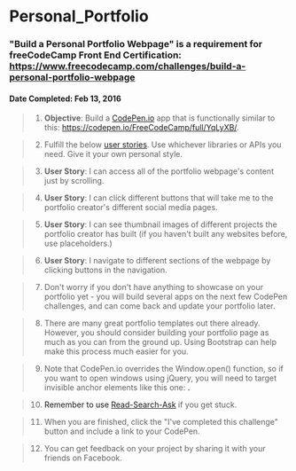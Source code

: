 # **Personal_Portfolio**
### **"Build a Personal Portfolio Webpage"** is a requirement for freeCodeCamp Front End Certification: https://www.freecodecamp.com/challenges/build-a-personal-portfolio-webpage
#### **Date Completed**: Feb 13, 2016

>1. **Objective**: Build a [CodePen.io]('https://codepen.io') app that is functionally similar to this: https://codepen.io/FreeCodeCamp/full/YqLyXB/.

>2. Fulfill the below [user stories]('https://en.wikipedia.org/wiki/User_story'). Use whichever libraries or APIs you need. Give it your own personal style.

>3. **User Story**: I can access all of the portfolio webpage's content just by scrolling.

>4. **User Story**: I can click different buttons that will take me to the portfolio creator's different social media pages.

>5. **User Story**: I can see thumbnail images of different projects the portfolio creator has built (if you haven't built any websites before, use placeholders.)

>6. **User Story**: I navigate to different sections of the webpage by clicking buttons in the navigation.

>7. Don't worry if you don't have anything to showcase on your portfolio yet - you will build several apps on the next few CodePen challenges, and can come back and update your portfolio later.

>8. There are many great portfolio templates out there already. However, you should consider building your portfolio page as much as you can from the ground up. Using Bootstrap can help make this process much easier for you.

>9. Note that CodePen.io overrides the Window.open() function, so if you want to open windows using jQuery, you will need to target invisible anchor elements like this one: <a target='_blank'>.

>10. Remember to use [Read-Search-Ask]('https://github.com/FreeCodeCamp/freecodecamp/wiki/FreeCodeCamp-Get-Help') if you get stuck.

>11. When you are finished, click the "I've completed this challenge" button and include a link to your CodePen.

>12. You can get feedback on your project by sharing it with your friends on Facebook.
